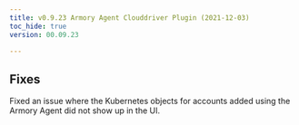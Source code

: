 ```yaml
---
title: v0.9.23 Armory Agent Clouddriver Plugin (2021-12-03)
toc_hide: true
version: 00.09.23

---
```


## Fixes

Fixed an issue where the Kubernetes objects for accounts added using the Armory Agent did not show up in the UI.